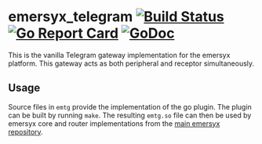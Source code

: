 # emersyx_telegram [![Build Status][build-img]][build-url] [![Go Report Card][gorep-img]][gorep-url] [![GoDoc][godep-img]][godep-url]

This is the vanilla Telegram gateway implementation for the emersyx platform. This gateway acts as both peripheral and
receptor simultaneously.

## Usage

Source files in `emtg` provide the implementation of the go plugin. The plugin can be built by running `make`. The
resulting `emtg.so` file can then be used by emersyx core and router implementations from the [main emersyx
repository][emersyx-repo].

[build-img]: https://travis-ci.org/emersyx/emersyx_telegram.svg?branch=master
[build-url]: https://travis-ci.org/emersyx/emersyx_telegram
[gorep-img]: https://goreportcard.com/badge/github.com/emersyx/emersyx_telegram
[gorep-url]: https://goreportcard.com/report/github.com/emersyx/emersyx_telegram
[godep-img]: https://godoc.org/emersyx.net/emersyx_telegram?status.svg
[godep-url]: https://godoc.org/emersyx.net/emersyx_telegram
[emersyx-repo]: https://github.com/emersyx/emersyx
